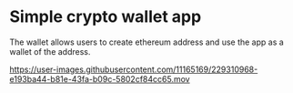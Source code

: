 # Simple crypto wallet app

The wallet allows users to create ethereum address and use the app as a wallet of the address.



https://user-images.githubusercontent.com/11165169/229310968-e193ba44-b81e-43fa-b09c-5802cf84cc65.mov

